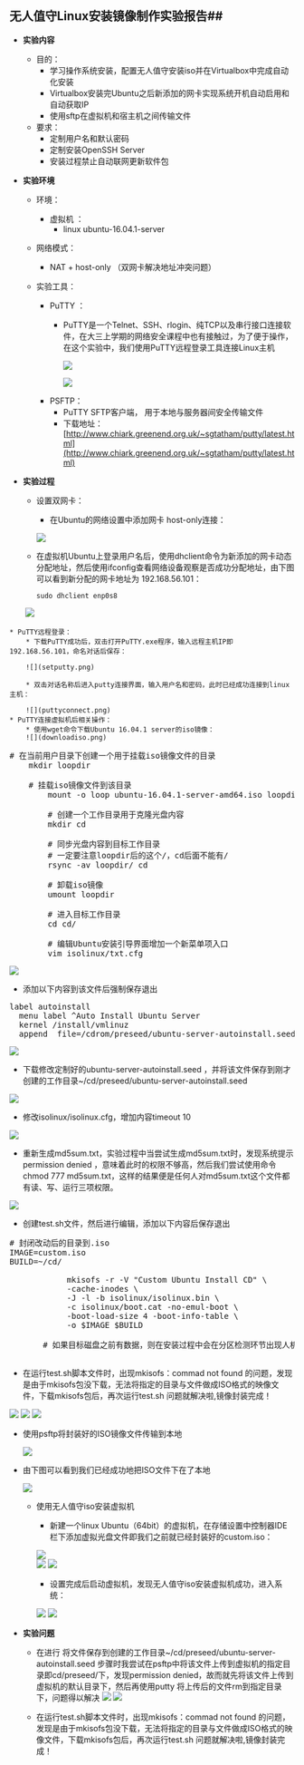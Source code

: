 ## 无人值守Linux安装镜像制作实验报告##

* **实验内容**
	* 目的：
		* 学习操作系统安装，配置无人值守安装iso并在Virtualbox中完成自动化安装 
		* Virtualbox安装完Ubuntu之后新添加的网卡实现系统开机自动启用和自动获取IP
		* 使用sftp在虚拟机和宿主机之间传输文件
	* 要求：
		* 定制用户名和默认密码
		* 定制安装OpenSSH Server
		* 安装过程禁止自动联网更新软件包
		
* **实验环境**
	* 环境：
		* 虚拟机 ：
		   * linux ubuntu-16.04.1-server 

	* 网络模式：
		* NAT + host-only （双网卡解决地址冲突问题）
		
	* 实验工具：
		* PuTTY ：
		  * PuTTY是一个Telnet、SSH、rlogin、纯TCP以及串行接口连接软件，在大三上学期的网络安全课程中也有接触过，为了便于操作，在这个实验中，我们使用PuTTY远程登录工具连接Linux主机
		  
		  	![](putty.png)

             ![](putty1.png)
		* PSFTP： 
		  * PuTTY SFTP客户端， 用于本地与服务器间安全传输文件 
		  * 下载地址：[http://www.chiark.greenend.org.uk/~sgtatham/putty/latest.html](http://www.chiark.greenend.org.uk/~sgtatham/putty/latest.html)
	
	
* **实验过程**
	* 设置双网卡：
		* 在Ubuntu的网络设置中添加网卡 host-only连接：
		
        ![](internet.png)
		  
	* 在虚拟机Ubuntu上登录用户名后，使用dhclient命令为新添加的网卡动态分配地址，然后使用ifconfig查看网络设备观察是否成功分配地址，由下图可以看到新分配的网卡地址为 192.168.56.101：
		
        `sudo dhclient enp0s8`
	
        ![](getadd.png)

	* PuTTY远程登录：
		* 下载PuTTY成功后，双击打开PuTTY.exe程序，输入远程主机IP即 192.168.56.101，命名对话后保存：
		
        ![](setputty.png)
 
        * 双击对话名称后进入putty连接界面，输入用户名和密码，此时已经成功连接到linux主机：
        
        ![](puttyconnect.png)
	* PuTTY连接虚拟机后相关操作：
		* 使用wget命令下载Ubuntu 16.04.1 server的iso镜像：
        ![](downloadiso.png)
  <pre># 在当前用户目录下创建一个用于挂载iso镜像文件的目录
	mkdir loopdir

	# 挂载iso镜像文件到该目录
        mount -o loop ubuntu-16.04.1-server-amd64.iso loopdir

        # 创建一个工作目录用于克隆光盘内容
        mkdir cd
 
        # 同步光盘内容到目标工作目录
        # 一定要注意loopdir后的这个/，cd后面不能有/
        rsync -av loopdir/ cd

        # 卸载iso镜像
        umount loopdir

        # 进入目标工作目录
        cd cd/

        # 编辑Ubuntu安装引导界面增加一个新菜单项入口
        vim isolinux/txt.cfg</pre>

   ![](1.png)
      
   * 添加以下内容到该文件后强制保存退出
   <pre>label autoinstall
  menu label ^Auto Install Ubuntu Server
  kernel /install/vmlinuz
  append  file=/cdrom/preseed/ubuntu-server-autoinstall.seed debian-installer/locale=en_US console-setup/layoutcode=us keyboard-configuration/layoutcode=us console-setup/ask_detect=false localechooser/translation/warn-light=true localechooser/translation/warn-severe=true initrd=/install/initrd.gz root=/dev/ram rw quiet
</pre> 
   ![](change.png)

  * 下载修改定制好的ubuntu-server-autoinstall.seed ，并将该文件保存到刚才创建的工作目录~/cd/preseed/ubuntu-server-autoinstall.seed
  
   ![](saveseed.png)


  * 修改isolinux/isolinux.cfg，增加内容timeout 10
  
   ![](timeout.png)

  * 重新生成md5sum.txt，实验过程中当尝试生成md5sum.txt时，发现系统提示permission denied ，意味着此时的权限不够高，然后我们尝试使用命令chmod 777 md5sum.txt，这样的结果便是任何人对md5sum.txt这个文件都有读、写、运行三项权限。
  
   ![](md5.png)

  * 创建test.sh文件，然后进行编辑，添加以下内容后保存退出
  <pre># 封闭改动后的目录到.iso
IMAGE=custom.iso
BUILD=~/cd/

            mkisofs -r -V "Custom Ubuntu Install CD" \
            -cache-inodes \
            -J -l -b isolinux/isolinux.bin \
            -c isolinux/boot.cat -no-emul-boot \
            -boot-load-size 4 -boot-info-table \
            -o $IMAGE $BUILD

       # 如果目标磁盘之前有数据，则在安装过程中会在分区检测环节出现人机交互对话框需要人工选择 
     </pre>

  * 在运行test.sh脚本文件时，出现mkisofs：commad not found 的问题，发现是由于mkisofs包没下载，无法将指定的目录与文件做成ISO格式的映像文件，下载mkisofs包后，再次运行test.sh 问题就解决啦,镜像封装完成！
  
   ![](test.png)
   ![](bashtestsh.png)
   ![](2.png)

  * 使用psftp将封装好的ISO镜像文件传输到本地
  
     ![](psftp.png)

  * 由下图可以看到我们已经成功地把ISO文件下在了本地
  
     ![](custom.png)

	* 使用无人值守iso安装虚拟机
		* 新建一个linux Ubuntu（64bit）的虚拟机，在存储设置中控制器IDE栏下添加虚拟光盘文件即我们之前就已经封装好的custom.iso：

        ![](addvirtual.png)		
        ![](add.png)
        ![](addcustom.png)
		* 设置完成后启动虚拟机，发现无人值守iso安装虚拟机成功，进入系统：
		
         ![](try.png)
         ![](log.png)

* **实验问题**
	* 在进行 将文件保存到创建的工作目录~/cd/preseed/ubuntu-server-autoinstall.seed 步骤时我尝试在psftp中将该文件上传到虚拟机的指定目录即cd/preseed/下，发现permission denied，故而就先将该文件上传到虚拟机的默认目录下，然后再使用putty 将上传后的文件rm到指定目录下，问题得以解决
         ![](bug1.png)
         ![](saveseed.png)

   * 在运行test.sh脚本文件时，出现mkisofs：commad not found 的问题，发现是由于mkisofs包没下载，无法将指定的目录与文件做成ISO格式的映像文件，下载mkisofs包后，再次运行test.sh 问题就解决啦,镜像封装完成！
